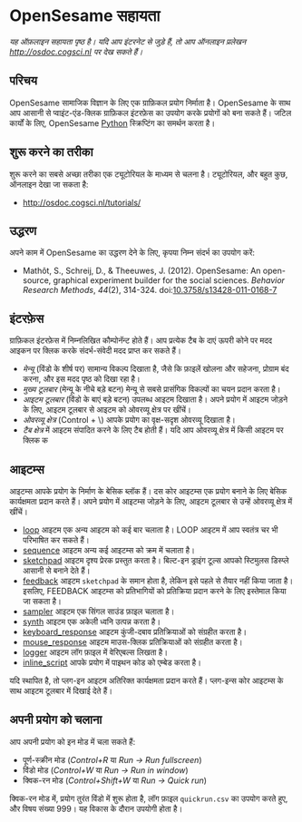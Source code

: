# OpenSesame सहायता

*यह ऑफ़लाइन सहायता पृष्ठ है। यदि आप इंटरनेट से जुड़े हैं,
तो आप ऑनलाइन प्रलेखन <http://osdoc.cogsci.nl> पर देख सकते हैं।*

## परिचय

OpenSesame सामाजिक विज्ञान के लिए एक ग्राफ़िकल प्रयोग निर्माता है। OpenSesame के साथ आप आसानी से प्वाइंट-एंड-क्लिक ग्राफ़िकल इंटरफ़ेस का उपयोग करके प्रयोगों को बना सकते हैं। जटिल कार्यों के लिए, OpenSesame [Python] स्क्रिप्टिंग का समर्थन करता है।

## शुरू करने का तरीका

शुरू करने का सबसे अच्छा तरीका एक ट्यूटोरियल के माध्यम से चलना है। ट्यूटोरियल, और बहुत कुछ, ऑनलाइन देखा जा सकता है:

- <http://osdoc.cogsci.nl/tutorials/>

## उद्धरण

अपने काम में OpenSesame का उद्धरण देने के लिए, कृपया निम्न संदर्भ का उपयोग करें:

- Mathôt, S., Schreij, D., & Theeuwes, J. (2012). OpenSesame: An open-source, graphical experiment builder for the social sciences. *Behavior Research Methods*, *44*(2), 314-324. doi:[10.3758/s13428-011-0168-7](http://dx.doi.org/10.3758/s13428-011-0168-7)

## इंटरफ़ेस

ग्राफ़िकल इंटरफ़ेस में निम्नलिखित कौम्पोनॅन्ट होते हैं। आप प्रत्येक टैब के दाएं ऊपरी कोने पर मदद आइकन पर क्लिक करके संदर्भ-संवेदी मदद प्राप्त कर सकते हैं।

- *मेन्यू* (विंडो के शीर्ष पर) सामान्य विकल्प दिखाता है, जैसे कि फ़ाइलें खोलना और सहेजना, प्रोग्राम बंद करना, और इस मदद पृष्ठ को दिखा रहा है।
- *मुख्य टूलबार* (मेन्यू के नीचे बड़े बटन) मेन्यू से सबसे प्रासंगिक विकल्पों का चयन प्रदान करता है।
- *आइटम टूलबार* (विंडो के बाएं बड़े बटन) उपलब्ध आइटम दिखाता है। अपने प्रयोग में आइटम जोड़ने के लिए, आइटम टूलबार से आइटम को ओवरव्यू क्षेत्र पर खींचें।
- *ओवरव्यू क्षेत्र* (Control + \\) आपके प्रयोग का वृक्ष-सदृश ओवरव्यू दिखाता है।
- *टैब क्षेत्र* में आइटम संपादित करने के लिए टैब होती हैं। यदि आप ओवरव्यू क्षेत्र में किसी आइटम पर क्लिक क

## आइटम्स

आइटम्स आपके प्रयोग के निर्माण के बेसिक ब्लॉक हैं। दस कोर आइटम्स एक प्रयोग बनाने के लिए बेसिक कार्यक्षमता प्रदान करते हैं। अपने प्रयोग में आइटम्स जोड़ने के लिए, आइटम टूलबार से उन्हें ओवरव्यू क्षेत्र में खींचें।

- [loop](opensesame://help.loop) आइटम एक अन्य आइटम को कई बार चलाता है। LOOP आइटम में आप स्वतंत्र चर भी परिभाषित कर सकते हैं।
- [sequence](opensesame://help.sequence) आइटम अन्य कई आइटम्स को क्रम में चलाता है।
- [sketchpad](opensesame://help.sketchpad) आइटम दृश्य प्रेरक प्रस्तुत करता है। बिल्ट-इन ड्राइंग टूल्स आपको स्टिमुलस डिस्प्ले आसानी से बनाने देते हैं।
- [feedback](opensesame://help.feedback) आइटम `sketchpad` के समान होता है, लेकिन इसे पहले से तैयार नहीं किया जाता है। इसलिए, FEEDBACK आइटम्स को प्रतिभागियों को प्रतिक्रिया प्रदान करने के लिए इस्तेमाल किया जा सकता है।
- [sampler](opensesame://help.sampler) आइटम एक सिंगल साउंड फ़ाइल चलाता है।
- [synth](opensesame://help.synth) आइटम एक अकेली ध्वनि उत्पन्न करता है।
- [keyboard_response](opensesame://help.keyboard_response) आइटम कुंजी-दबाव प्रतिक्रियाओं को संग्रहीत करता है।
- [mouse_response](opensesame://help.mouse_response) आइटम माउस-क्लिक प्रतिक्रियाओं को संग्रहीत करता है।
- [logger](opensesame://help.logger) आइटम लॉग फ़ाइल में वेरिएबल्स लिखता है।
- [inline_script](opensesame://help.inline_script) आपके प्रयोग में पाइथन कोड को एम्बेड करता है।

यदि स्थापित है, तो प्लग-इन आइटम अतिरिक्त कार्यक्षमता प्रदान करते हैं। प्लग-इन्स कोर आइटम्स के साथ आइटम टूलबार में दिखाई देते हैं।


## अपनी प्रयोग को चलाना

आप अपनी प्रयोग को इन मोड में चला सकते हैं:

- पूर्ण-स्क्रीन मोड (*Control+R* या *Run -> Run fullscreen*)
- विंडो मोड (*Control+W* या *Run -> Run in window*)
- क्विक-रन मोड (*Control+Shift+W* या *Run -> Quick run*)

क्विक-रन मोड में, प्रयोग तुरंत विंडो में शुरू होता है, लॉग फ़ाइल `quickrun.csv` का उपयोग करते हुए, और विषय संख्या 999। यह विकास के दौरान उपयोगी होता है।

[python]: http://www.python.org/
[ipython]: http://www.ipython.org/
